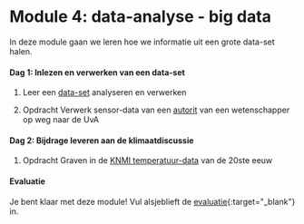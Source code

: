 # Module 4: data-analyse - big data

In deze module gaan we leren hoe we informatie uit een grote data-set halen.

#### Dag 1: Inlezen en verwerken van een data-set

1. Leer een [data-set](../python/files) analyseren en verwerken

2. <span class="badge badge-primary">Opdracht</span> Verwerk sensor-data van een  [autorit](dataverwerken) van een wetenschapper op weg naar de UvA

#### Dag 2: Bijdrage leveren aan de klimaatdiscussie

1. <span class="badge badge-primary">Opdracht</span> Graven in de [KNMI temperatuur-data](klimaatdiscussie) van de 20ste eeuw

#### Evaluatie

Je bent klaar met deze module! Vul alsjeblieft de [evaluatie](https://goo.gl/forms/s3W7Nfrk0nXEcbji1){:target="_blank"} in.
